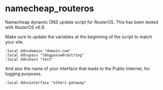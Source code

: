 namecheap_routeros
==================

Namecheap dynamic DNS update script for RouterOS. This has been tested with RouterOS v6.9.

Make sure to update the variables at the beginning of the script to match your site.

```
:local ddnsdomain "domain.com"
:local ddnspass "l0ngpassw0rdstr1ng"
:local ddnshost "test"
```

And also the name of your interface that leads to the Public Internet, for logging purposes.

```
:local ddnsinterface "ether1-gateway"
```
